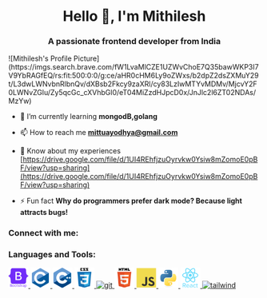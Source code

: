 <h1 align="center">Hello 👋, I'm Mithilesh</h1>
<h3 align="center">A passionate frontend developer from India</h3>
![Mithilesh's Profile Picture](https://imgs.search.brave.com/fW1LvaMlCZE1UZWvChoE7Q35bawWKP3I7V9YbRAGfEQ/rs:fit:500:0:0/g:ce/aHR0cHM6Ly9oZWxs/b2dpZ2dsZXMuY29t/L3dwLWNvbnRlbnQv/dXBsb2Fkcy9zaXRl/cy83LzIwMTYvMDMv/MjcvY2F0LWNvZGlu/Zy5qcGc_cXVhbGl0/eT04MiZzdHJpcD0x/JnJlc2l6ZT02NDAs/MzYw)

- 🌱 I’m currently learning **mongodB,golang**

- 📫 How to reach me **mittuayodhya@gmail.com**

- 📄 Know about my experiences [https://drive.google.com/file/d/1UI4REhfjzuOyrvkw0Ysiw8mZomoE0pBF/view?usp=sharing](https://drive.google.com/file/d/1UI4REhfjzuOyrvkw0Ysiw8mZomoE0pBF/view?usp=sharing)

- ⚡ Fun fact **Why do programmers prefer dark mode? Because light attracts bugs!**

<h3 align="left">Connect with me:</h3>
<p align="left">
</p>

<h3 align="left">Languages and Tools:</h3>
<p align="left"> <a href="https://getbootstrap.com" target="_blank" rel="noreferrer"> <img src="https://raw.githubusercontent.com/devicons/devicon/master/icons/bootstrap/bootstrap-plain-wordmark.svg" alt="bootstrap" width="40" height="40"/> </a> <a href="https://www.cprogramming.com/" target="_blank" rel="noreferrer"> <img src="https://raw.githubusercontent.com/devicons/devicon/master/icons/c/c-original.svg" alt="c" width="40" height="40"/> </a> <a href="https://www.w3schools.com/cpp/" target="_blank" rel="noreferrer"> <img src="https://raw.githubusercontent.com/devicons/devicon/master/icons/cplusplus/cplusplus-original.svg" alt="cplusplus" width="40" height="40"/> </a> <a href="https://www.w3schools.com/css/" target="_blank" rel="noreferrer"> <img src="https://raw.githubusercontent.com/devicons/devicon/master/icons/css3/css3-original-wordmark.svg" alt="css3" width="40" height="40"/> </a> <a href="https://git-scm.com/" target="_blank" rel="noreferrer"> <img src="https://www.vectorlogo.zone/logos/git-scm/git-scm-icon.svg" alt="git" width="40" height="40"/> </a> <a href="https://www.w3.org/html/" target="_blank" rel="noreferrer"> <img src="https://raw.githubusercontent.com/devicons/devicon/master/icons/html5/html5-original-wordmark.svg" alt="html5" width="40" height="40"/> </a> <a href="https://developer.mozilla.org/en-US/docs/Web/JavaScript" target="_blank" rel="noreferrer"> <img src="https://raw.githubusercontent.com/devicons/devicon/master/icons/javascript/javascript-original.svg" alt="javascript" width="40" height="40"/> </a> <a href="https://www.python.org" target="_blank" rel="noreferrer"> <img src="https://raw.githubusercontent.com/devicons/devicon/master/icons/python/python-original.svg" alt="python" width="40" height="40"/> </a> <a href="https://reactjs.org/" target="_blank" rel="noreferrer"> <img src="https://raw.githubusercontent.com/devicons/devicon/master/icons/react/react-original-wordmark.svg" alt="react" width="40" height="40"/> </a> <a href="https://tailwindcss.com/" target="_blank" rel="noreferrer"> <img src="https://www.vectorlogo.zone/logos/tailwindcss/tailwindcss-icon.svg" alt="tailwind" width="40" height="40"/> </a> </p>

